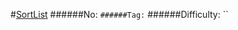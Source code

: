 #[SortList](https://leetcode.com/problems/sort-list/)
######No: ``
######Tag: ``
######Difficulty: ``

